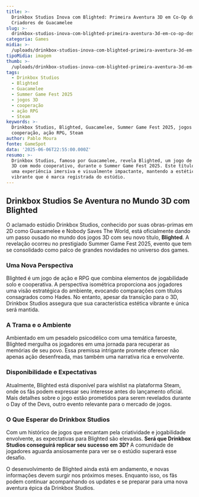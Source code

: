 ```yaml
---
title: >-
  Drinkbox Studios Inova com Blighted: Primeira Aventura 3D em Co-Op dos
  Criadores de Guacamelee
slug: >-
  drinkbox-studios-inova-com-blighted-primeira-aventura-3d-em-co-op-dos-criadores-de-guacamelee
categoria: Games
midia: >-
  /uploads/drinkbox-studios-inova-com-blighted-primeira-aventura-3d-em-co-op-dos-criadores-de-guacamelee-thumb.png
tipoMidia: imagem
thumb: >-
  /uploads/drinkbox-studios-inova-com-blighted-primeira-aventura-3d-em-co-op-dos-criadores-de-guacamelee-thumb.png
tags:
  - Drinkbox Studios
  - Blighted
  - Guacamelee
  - Summer Game Fest 2025
  - jogos 3D
  - cooperação
  - ação RPG
  - Steam
keywords: >-
  Drinkbox Studios, Blighted, Guacamelee, Summer Game Fest 2025, jogos 3D,
  cooperação, ação RPG, Steam
author: Pablo Moura
fonte: GameSpot
data: '2025-06-06T22:55:00.000Z'
resumo: >-
  Drinkbox Studios, famoso por Guacamelee, revela Blighted, um jogo de ação em
  3D com modo cooperativo, durante o Summer Game Fest 2025. Este título promete
  uma experiência imersiva e visualmente impactante, mantendo a estética
  vibrante que é marca registrada do estúdio.
---
```


## Drinkbox Studios Se Aventura no Mundo 3D com Blighted

O aclamado estúdio Drinkbox Studios, conhecido por suas obras-primas em 2D como Guacamelee e Nobody Saves The World, está oficialmente dando um passo ousado no mundo dos jogos 3D com seu novo título, **Blighted**. A revelação ocorreu no prestigiado Summer Game Fest 2025, evento que tem se consolidado como palco de grandes novidades no universo dos games.

### Uma Nova Perspectiva

Blighted é um jogo de ação e RPG que combina elementos de jogabilidade solo e cooperativa. A perspectiva isométrica proporciona aos jogadores uma visão estratégica do ambiente, evocando comparações com títulos consagrados como Hades. No entanto, apesar da transição para o 3D, Drinkbox Studios assegura que sua característica estética vibrante e única será mantida.

### A Trama e o Ambiente

Ambientado em um pesadelo psicodélico com uma temática faroeste, Blighted mergulha os jogadores em uma jornada para recuperar as memórias de seu povo. Essa premissa intrigante promete oferecer não apenas ação desenfreada, mas também uma narrativa rica e envolvente. 

### Disponibilidade e Expectativas

Atualmente, Blighted está disponível para wishlist na plataforma Steam, onde os fãs podem expressar seu interesse antes do lançamento oficial. Mais detalhes sobre o jogo estão prometidos para serem revelados durante o Day of the Devs, outro evento relevante para o mercado de jogos.

### O Que Esperar do Drinkbox Studios

Com um histórico de jogos que encantam pela criatividade e jogabilidade envolvente, as expectativas para Blighted são elevadas. **Será que Drinkbox Studios conseguirá replicar seu sucesso em 3D?** A comunidade de jogadores aguarda ansiosamente para ver se o estúdio superará esse desafio.

O desenvolvimento de Blighted ainda está em andamento, e novas informações devem surgir nos próximos meses. Enquanto isso, os fãs podem continuar acompanhando os updates e se preparar para uma nova aventura épica da Drinkbox Studios.
